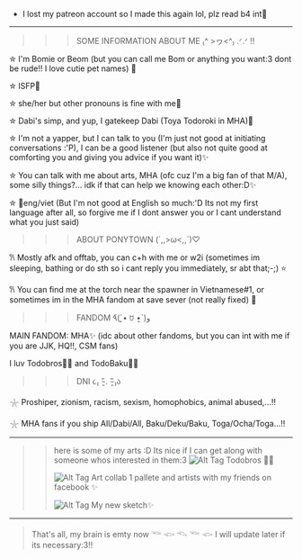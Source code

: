 - I lost my patreon account so I made this again lol, plz read b4 int🎐
----------------------------------------------------------------------------------------------------------------------------------------------------------------------------------------------
>>>SOME INFORMATION ABOUT ME ₍^ >ヮ<^₎ .ᐟ.ᐟ !!
>
✮ I'm Bomie or Beom (but you can call me Bom or anything you want:3 dont be rude!! I love cutie pet names) 🍰
>
✮ ISFP🎨
>
✮ she/her but other pronouns is fine with me🪼
>
✮ Dabi's simp, and yup, I gatekeep Dabi (Toya Todoroki in MHA)💙
>
✮ I'm not a yapper, but I can talk to you (I'm just not good at initiating conversations :'P), I can be a good listener (but also not quite good at comforting you and giving you advice if you want it)✨
>
✮ You can talk with me about arts, MHA (ofc cuz I'm a big fan of that M/A), some silly things?... idk if that can help we knowing each other:D✨
>
✮ 🎀eng/viet (But I'm not good at English so much:'D Its not my first language after all, so forgive me if I dont answer you or I cant understand what you just said)
>
>>> ABOUT PONYTOWN (´,,>ω<,,`)♡ 
>
𐙚 Mostly afk and offtab, you can c+h with me or w2i (sometimes im sleeping, bathing or do sth so i cant reply you immediately, sr abt that;-;) ⭐
>
𐙚 You can find me at the torch near the spawner in Vietnamese#1, or sometimes im in the MHA fandom at save sever (not really fixed) 🫧
 >
>>>FANDOM ٩̋(ˊ•͈ ꇴ •͈ˋ)و 
>
MAIN FANDOM: MHA✨
(idc about other fandoms, but you can int with me if you are JJK, HQ!!, CSM fans)
>
I luv Todobros🐍🍰 and TodoBaku🍰💥
>
>>> DNI  ૮₍ ˃̵͈᷄ . ˂̵͈᷅ ₎ა 
>
𓇼 Proshiper, zionism, racism, sexism, homophobics, animal abused,...‼️
>
𓇼 MHA fans if you ship All/Dabi/All, Baku/Deku/Baku, Toga/Ocha/Toga...‼️
>
-----------------------------------------------------------------------------------------------------------------------------------------------------------------------------------------
>> here is some of my arts :D Its nice if I can get along with someone whos interested in them:3
>>![Alt Tag](https://i.pinimg.com/originals/3f/9c/99/3f9c99d2ca776f996d2fb6cd9c65c8d6.png)
>>Todobros 🐍🍰
>>
>>![Alt Tag](https://i.pinimg.com/originals/86/ea/81/86ea8165dc35fc848644a5a0c42a37b0.png)
>> Art collab 1 pallete and artists with my friends on facebook ✨
>>
>> ![Alt Tag](https://i.pinimg.com/originals/82/9e/4d/829e4d2a8181a9fc88dddef1c8b8a2d4.jpg)
>> My new sketch✨
------------------------------------------------------------------------------------------------------------------------------------------------------------------------------------------
> That's all, my brain is emty now
      𓆝 𓆟 𓆞 𓆝 𓆟
I will update later if its necessary:3!!
